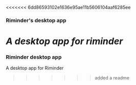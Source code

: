 <<<<<<< 6dd86593102e1636e95ae11b5606104aaf6285ee
### Riminder's desktop app

*A desktop app for riminder*
=======
### Riminder desktop app

A desktop app for Riminder
>>>>>>> added a readme
